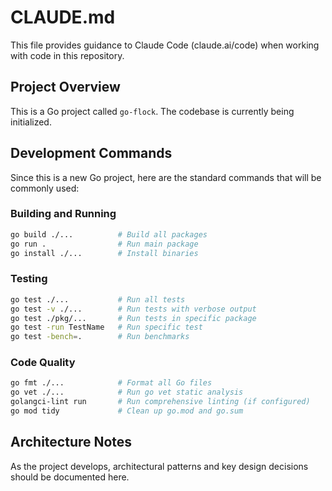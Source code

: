 # CLAUDE.md

This file provides guidance to Claude Code (claude.ai/code) when working with code in this repository.

## Project Overview

This is a Go project called `go-flock`. The codebase is currently being initialized.

## Development Commands

Since this is a new Go project, here are the standard commands that will be commonly used:

### Building and Running
```bash
go build ./...          # Build all packages
go run .                # Run main package
go install ./...        # Install binaries
```

### Testing
```bash
go test ./...           # Run all tests
go test -v ./...        # Run tests with verbose output
go test ./pkg/...       # Run tests in specific package
go test -run TestName   # Run specific test
go test -bench=.        # Run benchmarks
```

### Code Quality
```bash
go fmt ./...            # Format all Go files
go vet ./...            # Run go vet static analysis
golangci-lint run       # Run comprehensive linting (if configured)
go mod tidy             # Clean up go.mod and go.sum
```

## Architecture Notes

As the project develops, architectural patterns and key design decisions should be documented here.